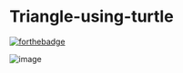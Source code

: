 # Triangle-using-turtle

[![forthebadge](https://forthebadge.com/images/badges/made-with-python.svg)](https://forthebadge.com)

![image](https://user-images.githubusercontent.com/107413674/222176899-2cc12e37-b970-47ad-8bbe-8dd855926d12.png)
